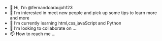 - 👋 Hi, I’m @fernandoaraujoh123
- 👀 I’m interested in meet new people and pick up some tips to learn more and more
- 🌱 I’m currently learning html,css,javaScript and Python
- 💞️ I’m looking to collaborate on ...
- 📫 How to reach me ...

<!---
fernandoaraujoh123/fernandoaraujoh123 is a ✨ special ✨ repository because its `README.md` (this file) appears on your GitHub profile.
You can click the Preview link to take a look at your changes.
--->
